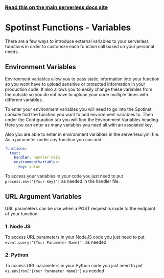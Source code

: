 <!--
title: Serverless Framework - Spotinst Functions Guide - Variables
menuText: Variables
menuOrder: 6
description: Different external variables and how to use them
layout: Doc
-->

<!-- DOCS-SITE-LINK:START automatically generated -->
### [Read this on the main serverless docs site](https://www.serverless.com/framework/docs/providers/spotinst/guide/variables)
<!-- DOCS-SITE-LINK:END -->

# Spotinst Functions - Variables

There are a few ways to introduce external variables to your serverless functions in order to customize each function call based on your personal needs. 

## Environment Variables

Environment variables allow you to pass static information into your function so you wont have to upload sensitive or protected information in your production code. It also allows you to easily change these variables from the outside so you do not have to upload your code multiple times with different variables. 

To enter your environment variables you will need to go into the Spotinst console find the function you want to add environment variables to. Then under the Configuration tab you will find the Environment Variables heading. Here you can enter as many variables you need all with an assoiated key.

Also you are able to enter in environment variables in the serverless.yml file. As a parameter under any function you can add:

```yml
functions:
  test:
    handler: handler.main
    environmentVariables:
      key: value
```

To access your variables in your code you just need to put `process.env['{Your Key}']` as needed in the handler file.

## URL Argument Variables

URL parameters can be use when a POST request is made to the endpoint of your function. 

### 1. Node JS

To access URL parameters in your NodeJS code you just need to put `event.query['{Your Parameter Name}']` as needed

### 2. Python

To access URL parameters in your Python code you just need to put `os.environ['{Your Parameter Name}']` as needed
